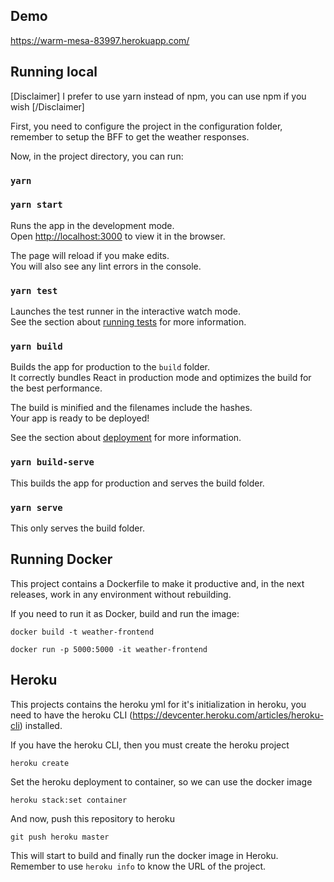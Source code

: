 ## Demo

https://warm-mesa-83997.herokuapp.com/

## Running local

[Disclaimer] I prefer to use yarn instead of npm, you can use npm if you wish [/Disclaimer]

First, you need to configure the project in the configuration folder, remember to setup the BFF to get the weather responses.

Now, in the project directory, you can run:

### `yarn`
### `yarn start`

Runs the app in the development mode.<br>
Open [http://localhost:3000](http://localhost:3000) to view it in the browser.

The page will reload if you make edits.<br>
You will also see any lint errors in the console.

### `yarn test`

Launches the test runner in the interactive watch mode.<br>
See the section about [running tests](https://facebook.github.io/create-react-app/docs/running-tests) for more information.

### `yarn build`

Builds the app for production to the `build` folder.<br>
It correctly bundles React in production mode and optimizes the build for the best performance.

The build is minified and the filenames include the hashes.<br>
Your app is ready to be deployed!

See the section about [deployment](https://facebook.github.io/create-react-app/docs/deployment) for more information.

### `yarn build-serve`

This builds the app for production and serves the build folder.<br>

### `yarn serve`

This only serves the build folder.

## Running Docker

This project contains a Dockerfile to make it productive and, in the next releases, work in any environment without rebuilding.

If you need to run it as Docker, build and run the image:

`docker build -t weather-frontend`

`docker run -p 5000:5000 -it weather-frontend`

## Heroku

This projects contains the heroku yml for it's initialization in heroku, you need to have the heroku CLI (https://devcenter.heroku.com/articles/heroku-cli) installed.

If you have the heroku CLI, then you must create the heroku project

`heroku create`

Set the heroku deployment to container, so we can use the docker image


`heroku stack:set container`

And now, push this repository to heroku

`git push heroku master`

This will start to build and finally run the docker image in Heroku. Remember to use `heroku info` to know the URL of the project.
